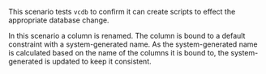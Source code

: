 This scenario tests `vcdb` to confirm it can create scripts to effect the appropriate database change.

In this scenario a column is renamed. The column is bound to a default constraint with a system-generated name. As the system-generated name is calculated based on the name of the columns it is bound to, the system-generated is updated to keep it consistent.